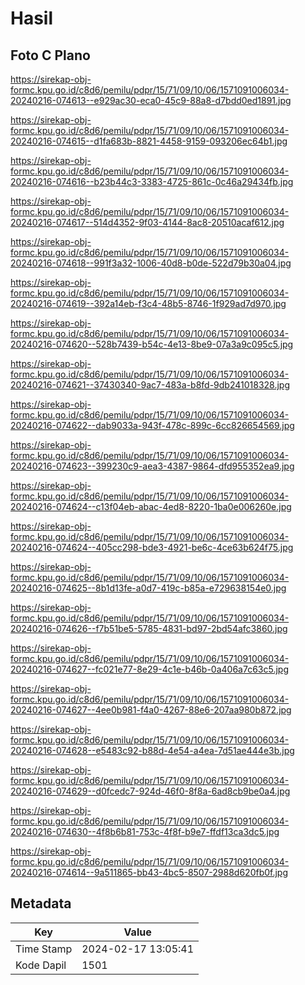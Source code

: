 # Hasil

## Foto C Plano

https://sirekap-obj-formc.kpu.go.id/c8d6/pemilu/pdpr/15/71/09/10/06/1571091006034-20240216-074613--e929ac30-eca0-45c9-88a8-d7bdd0ed1891.jpg

https://sirekap-obj-formc.kpu.go.id/c8d6/pemilu/pdpr/15/71/09/10/06/1571091006034-20240216-074615--d1fa683b-8821-4458-9159-093206ec64b1.jpg

https://sirekap-obj-formc.kpu.go.id/c8d6/pemilu/pdpr/15/71/09/10/06/1571091006034-20240216-074616--b23b44c3-3383-4725-861c-0c46a29434fb.jpg

https://sirekap-obj-formc.kpu.go.id/c8d6/pemilu/pdpr/15/71/09/10/06/1571091006034-20240216-074617--514d4352-9f03-4144-8ac8-20510acaf612.jpg

https://sirekap-obj-formc.kpu.go.id/c8d6/pemilu/pdpr/15/71/09/10/06/1571091006034-20240216-074618--991f3a32-1006-40d8-b0de-522d79b30a04.jpg

https://sirekap-obj-formc.kpu.go.id/c8d6/pemilu/pdpr/15/71/09/10/06/1571091006034-20240216-074619--392a14eb-f3c4-48b5-8746-1f929ad7d970.jpg

https://sirekap-obj-formc.kpu.go.id/c8d6/pemilu/pdpr/15/71/09/10/06/1571091006034-20240216-074620--528b7439-b54c-4e13-8be9-07a3a9c095c5.jpg

https://sirekap-obj-formc.kpu.go.id/c8d6/pemilu/pdpr/15/71/09/10/06/1571091006034-20240216-074621--37430340-9ac7-483a-b8fd-9db241018328.jpg

https://sirekap-obj-formc.kpu.go.id/c8d6/pemilu/pdpr/15/71/09/10/06/1571091006034-20240216-074622--dab9033a-943f-478c-899c-6cc826654569.jpg

https://sirekap-obj-formc.kpu.go.id/c8d6/pemilu/pdpr/15/71/09/10/06/1571091006034-20240216-074623--399230c9-aea3-4387-9864-dfd955352ea9.jpg

https://sirekap-obj-formc.kpu.go.id/c8d6/pemilu/pdpr/15/71/09/10/06/1571091006034-20240216-074624--c13f04eb-abac-4ed8-8220-1ba0e006260e.jpg

https://sirekap-obj-formc.kpu.go.id/c8d6/pemilu/pdpr/15/71/09/10/06/1571091006034-20240216-074624--405cc298-bde3-4921-be6c-4ce63b624f75.jpg

https://sirekap-obj-formc.kpu.go.id/c8d6/pemilu/pdpr/15/71/09/10/06/1571091006034-20240216-074625--8b1d13fe-a0d7-419c-b85a-e729638154e0.jpg

https://sirekap-obj-formc.kpu.go.id/c8d6/pemilu/pdpr/15/71/09/10/06/1571091006034-20240216-074626--f7b51be5-5785-4831-bd97-2bd54afc3860.jpg

https://sirekap-obj-formc.kpu.go.id/c8d6/pemilu/pdpr/15/71/09/10/06/1571091006034-20240216-074627--fc021e77-8e29-4c1e-b46b-0a406a7c63c5.jpg

https://sirekap-obj-formc.kpu.go.id/c8d6/pemilu/pdpr/15/71/09/10/06/1571091006034-20240216-074627--4ee0b981-f4a0-4267-88e6-207aa980b872.jpg

https://sirekap-obj-formc.kpu.go.id/c8d6/pemilu/pdpr/15/71/09/10/06/1571091006034-20240216-074628--e5483c92-b88d-4e54-a4ea-7d51ae444e3b.jpg

https://sirekap-obj-formc.kpu.go.id/c8d6/pemilu/pdpr/15/71/09/10/06/1571091006034-20240216-074629--d0fcedc7-924d-46f0-8f8a-6ad8cb9be0a4.jpg

https://sirekap-obj-formc.kpu.go.id/c8d6/pemilu/pdpr/15/71/09/10/06/1571091006034-20240216-074630--4f8b6b81-753c-4f8f-b9e7-ffdf13ca3dc5.jpg

https://sirekap-obj-formc.kpu.go.id/c8d6/pemilu/pdpr/15/71/09/10/06/1571091006034-20240216-074614--9a511865-bb43-4bc5-8507-2988d620fb0f.jpg


## Metadata

| Key        | Value               |
| ---------- | ------------------- |
| Time Stamp | 2024-02-17 13:05:41 |
| Kode Dapil | 1501                |




